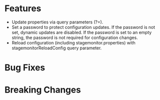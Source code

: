 # Features
 * Update properties via query parameters (?<config-key>=<config-value>).
  * Set a password to protect configuration updates. If the password is not set, dynamic updates are disabled.
    If the password is set to an empty string, the password is not required for configuration changes.
 * Reload configuration (including stagemonitor.properties) with stagemonitorReloadConfig query parameter.

# Bug Fixes


# Breaking Changes
